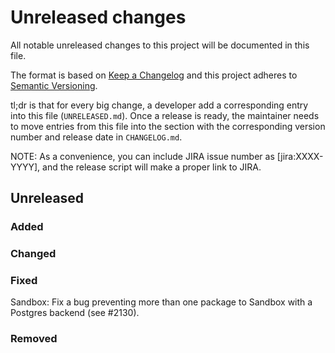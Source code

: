 # Unreleased changes

All notable unreleased changes to this project will be documented in this file.

The format is based on [Keep a Changelog](http://keepachangelog.com/en/1.0.0/)
and this project adheres to [Semantic Versioning](http://semver.org/spec/v2.0.0.html).

tl;dr is that for every big change, a developer add a corresponding entry into this
file (`UNRELEASED.md`). Once a release is ready, the maintainer needs to move entries
from this file into the section with the corresponding version number and release date
in `CHANGELOG.md`.

NOTE: As a convenience, you can include JIRA issue number as [jira:XXXX-YYYY], and
the release script will make a proper link to JIRA.

## Unreleased

### Added

### Changed

### Fixed

Sandbox: Fix a bug preventing more than one package to Sandbox with a Postgres backend (see #2130).

### Removed
